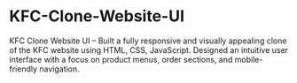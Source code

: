 # KFC-Clone-Website-UI
KFC Clone Website UI – Built a fully responsive and visually appealing clone of the KFC website using HTML, CSS, JavaScript.  Designed an intuitive user interface with a focus on product menus, order sections, and mobile-friendly navigation.
